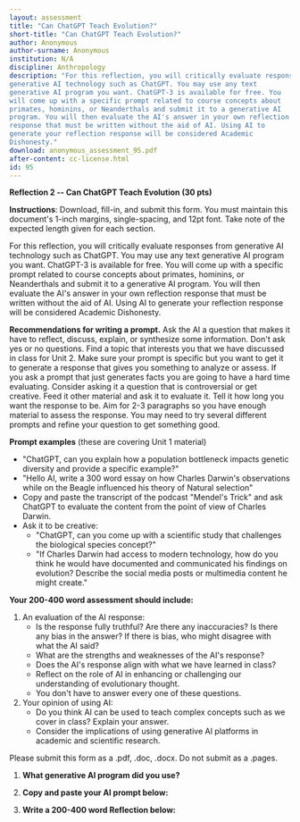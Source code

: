 ```yaml
---
layout: assessment
title: "Can ChatGPT Teach Evolution?"
short-title: "Can ChatGPT Teach Evolution?"
author: Anonymous
author-surname: Anonymous
institution: N/A
discipline: Anthropology
description: "For this reflection, you will critically evaluate responses from
generative AI technology such as ChatGPT. You may use any text
generative AI program you want. ChatGPT-3 is available for free. You
will come up with a specific prompt related to course concepts about
primates, hominins, or Neanderthals and submit it to a generative AI
program. You will then evaluate the AI's answer in your own reflection
response that must be written without the aid of AI. Using AI to
generate your reflection response will be considered Academic
Dishonesty."
download: anonymous_assessment_95.pdf
after-content: cc-license.html
id: 95
---
```


**Reflection 2 -- Can ChatGPT Teach Evolution (30 pts)**

**Instructions**: Download, fill-in, and submit this form. You
must maintain this document's 1-inch margins, single-spacing, and 12pt
font. Take note of the expected length given for each section.

For this reflection, you will critically evaluate responses from
generative AI technology such as ChatGPT. You may use any text
generative AI program you want. ChatGPT-3 is available for free. You
will come up with a specific prompt related to course concepts about
primates, hominins, or Neanderthals and submit it to a generative AI
program. You will then evaluate the AI's answer in your own reflection
response that must be written without the aid of AI. Using AI to
generate your reflection response will be considered Academic
Dishonesty.  

**Recommendations for writing a prompt.** Ask the AI a question that
makes it have to reflect, discuss, explain, or synthesize some
information. Don't ask yes or no questions. Find a topic that interests
you that we have discussed in class for Unit 2. Make sure your prompt is
specific but you want to get it to generate a response that gives you
something to analyze or assess. If you ask a prompt that just generates
facts you are going to have a hard time evaluating. Consider asking it a
question that is controversial or get creative. Feed it other material
and ask it to evaluate it. Tell it how long you want the response to be.
Aim for 2-3 paragraphs so you have enough material to assess the
response. You may need to try several different prompts and refine your
question to get something good.

**Prompt examples** (these are covering Unit 1 material)

-   "ChatGPT, can you explain how a population bottleneck impacts
    genetic diversity and provide a specific example?"
-   "Hello AI, write a 300 word essay on how Charles Darwin's
    observations while on the Beagle influenced his theory of Natural
    selection"
-   Copy and paste the transcript of the podcast "Mendel's Trick" and
    ask ChatGPT to evaluate the content from the point of view of
    Charles Darwin.
-   Ask it to be creative:
    -   "ChatGPT, can you come up with a scientific study that
        challenges the biological species concept?"
    -   \"If Charles Darwin had access to modern technology, how do you
        think he would have documented and communicated his findings on
        evolution? Describe the social media posts or multimedia content
        he might create.\"

**Your 200-400 word assessment should include:**

1.  An evaluation of the AI response:
    -   Is the response fully truthful? Are there any inaccuracies? Is
        there any bias in the answer? If there is bias, who might
        disagree with what the AI said?
    -   What are the strengths and weaknesses of the AI's response?
    -   Does the AI's response align with what we have learned in class?
    -   Reflect on the role of AI in enhancing or challenging our
        understanding of evolutionary thought.
    -   You don't have to answer every one of these questions.
2.  Your opinion of using AI:
    -   Do you think AI can be used to teach complex concepts such as we
        cover in class? Explain your answer.
    -   Consider the implications of using generative AI platforms in
        academic and scientific research.

Please submit this form as a .pdf, .doc, .docx. Do not submit as a .pages.

1.  **What generative AI program did you use?**

2.  **Copy and paste your AI prompt below:**

3.  **Write a 200-400 word Reflection below:**
